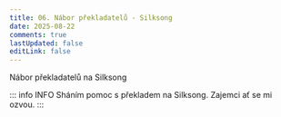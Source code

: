 ```yaml
---
title: 06. Nábor překladatelů - Silksong
date: 2025-08-22
comments: true
lastUpdated: false
editLink: false
---
```


<PBlogHeader>
Nábor překladatelů na Silksong
</PBlogHeader>

::: info INFO
Sháním pomoc s překladem na Silksong. Zajemci ať se mi ozvou.
:::
